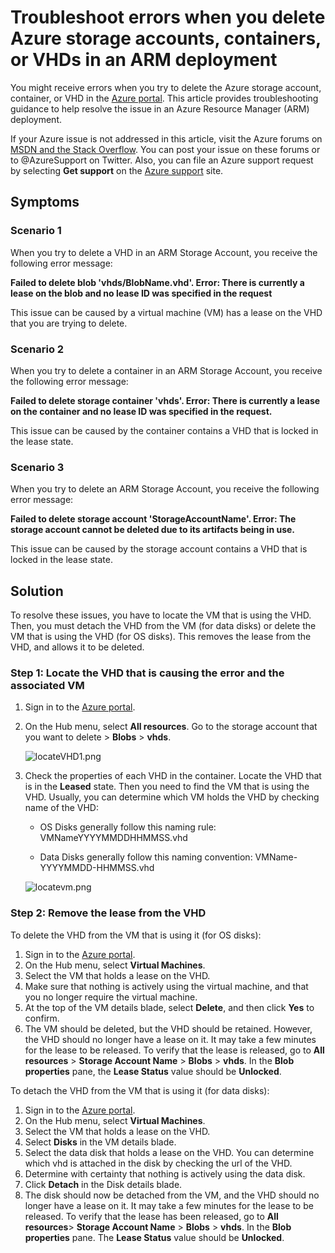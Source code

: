 <properties
	pageTitle="Troubleshoot errors when you delete Azure storage accounts, containers, or VHDs in an ARM deployment| Microsoft Azure"
	description="Troubleshoot errors when you delete Azure storage accounts, containers, or VHDs in an ARM deployment"
	services="storage"
	documentationCenter=""
	authors="genlin"
	manager="felixwu"
	editor="na"
	tags="storage"/>

<tags
	ms.service="storage"
	ms.workload="na"
	ms.tgt_pltfrm="na"
	ms.devlang="na"
	ms.topic="article"
	ms.date="10/12/2016"
	ms.author="genli;dougiman"/>

# Troubleshoot errors when you delete Azure storage accounts, containers, or VHDs in an ARM deployment

You might receive errors when you try to delete the Azure storage account, container, or VHD in the [Azure portal](https://portal.azure.com). This article provides troubleshooting guidance to help resolve the issue in an Azure Resource Manager (ARM) deployment.

If your Azure issue is not addressed in this article, visit the Azure forums on [MSDN and the Stack Overflow](https://azure.microsoft.com/support/forums/). You can post your issue on these forums or to @AzureSupport on Twitter. Also, you can file an Azure support request by selecting **Get support** on the [Azure support](https://azure.microsoft.com/support/options/) site.

## Symptoms

### Scenario 1

When you try to delete a VHD in an ARM Storage Account, you receive the following error message:

**Failed to delete blob 'vhds/BlobName.vhd'. Error: There is currently a lease on the blob and no lease ID was specified in the request**

This issue can be caused by a virtual machine (VM) has a lease on the VHD that you are trying to delete.

### Scenario 2

When you try to delete a container in an ARM Storage Account, you receive the following error message:

**Failed to delete storage container 'vhds'. Error: There is currently a lease on the container and no lease ID was specified in the request.**

This issue can be caused by the container contains a VHD that is locked in the lease state.

### Scenario 3

When you try to delete an ARM Storage Account, you receive the following error message:

**Failed to delete storage account 'StorageAccountName'. Error: The storage account cannot be deleted due to its artifacts being in use.**

This issue can be caused by the storage account contains a VHD that is locked in the lease state.

## Solution

To resolve these issues, you have to locate the VM that is using the VHD. Then, you must detach the VHD from the VM (for data disks) or delete the VM that is using the VHD (for OS disks). This removes the lease from the VHD, and allows it to be deleted.

### Step 1: Locate the VHD that is causing the error and the associated VM


1. Sign in to the [Azure portal](https://portal.azure.com).
2. On the Hub menu, select **All resources**. Go to the storage account that you want to delete > **Blobs** > **vhds**.

	![locateVHD1.png](./media/storage-arm-cannot-delete-storage-account-container-vhd/opencontainer.png)

3. Check the properties of each VHD in the container. Locate the VHD that is in the **Leased** state. Then you need to find the VM that is using the VHD. Usually, you can determine which VM holds the VHD by checking name of the VHD:
	 -	OS Disks generally follow this naming rule: VMNameYYYYMMDDHHMMSS.vhd

   -	Data Disks generally follow this naming convention: VMName-YYYYMMDD-HHMMSS.vhd

	![locatevm.png](./media/storage-arm-cannot-delete-storage-account-container-vhd/locatevm.png)

### Step 2: Remove the lease from the VHD

To delete the VHD from the VM that is using it (for OS disks):

1.	Sign in to the [Azure portal](https://portal.azure.com).
2.	On the Hub menu, select **Virtual Machines**.
3.	Select the VM that holds a lease on the VHD.
4.	Make sure that nothing is actively using the virtual machine, and that you no longer require the virtual machine.
5.	At the top of the VM details blade, select **Delete**, and then click **Yes** to confirm.
6.	The VM should be deleted, but the VHD should be retained. However, the VHD should no longer have a lease on it. It may take a few minutes for the lease to be released. To verify that the lease is released, go to **All resources** > **Storage Account Name** > **Blobs** > **vhds**. In the **Blob properties** pane, the **Lease Status** value should be **Unlocked**.

To detach the VHD from the VM that is using it (for data disks):

1.	Sign in to the [Azure portal](https://portal.azure.com).
2.	On the Hub menu, select **Virtual Machines**.
3.	Select the VM that holds a lease on the VHD.
4.	Select **Disks** in the VM details blade.
5.	Select the data disk that holds a lease on the VHD. You can determine which vhd is attached in the disk by checking the url of the VHD.
6.	Determine with certainty that nothing is actively using the data disk.
7.	Click **Detach** in the Disk details blade.
8.	The disk should now be detached from the VM, and the VHD should no longer have a lease on it. It may take a few minutes for the lease to be released. To verify that the lease has been released, go to **All resources**> **Storage Account Name** > **Blobs** > **vhds**. In the **Blob properties** pane. The **Lease Status** value should be **Unlocked**.
